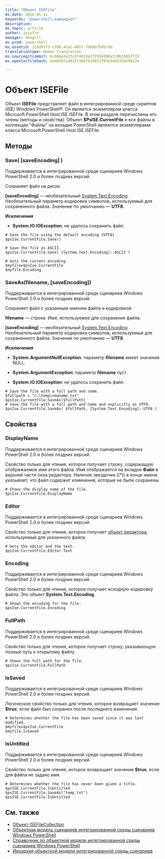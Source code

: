 ```yaml
---
title: "Объект ISEFile"
ms.date: 2016-05-11
keywords: "powershell,командлет"
description: 
ms.topic: article
author: jpjofre
manager: dongill
ms.prod: powershell
ms.assetid: 1c6d91f3-c556-42a2-a017-79b6b7b4b7db
translationtype: Human Translation
ms.sourcegitcommit: 6c666e2e23cb74818e37293410dafc9033057733
ms.openlocfilehash: e4d830fa49157366fb20851f01b34d433b296534

---
```


# Объект ISEFile
  Объект **ISEFile** представляет файл в интегрированной среде скриптов (ISE) Windows PowerShell®. Он является экземпляром класса Microsoft.PowerShell.Host.ISE.ISEFile. В этом разделе перечислены его члены (методы и свойства). Объект **$PsISE.CurrentFile** и все файлы в коллекции "Файлы" на вкладке PowerShell являются экземплярами класса Microsoft.PowerShell.Host.ISE.ISEFile.

## Методы

###  <a name="save-override"></a> Save\( \[saveEncoding\] \)
  Поддерживается в интегрированной среде сценариев Windows PowerShell 2.0 и более поздних версий. 

 Сохраняет файл на диске.

 **\[saveEncoding\]** — необязательный [System.Text.Encoding](http://msdn.microsoft.com/library/system.text.encoding.aspx)
. Необязательный параметр кодировки символов, используемый для сохраненного файла. Значение по умолчанию — **UTF8**.

 **Исключения**
 -   **System.IO.IOException**: не удалось сохранить файл.

```
# Save the file using the default encoding (UTF8)
$psIse.CurrentFile.Save()

# Save the file as ASCII.
$psIse.CurrentFile.Save( [System.Text.Encoding]::ASCII )

# Gets the current encoding.
$myfile=$psIse.CurrentFile
$myfile.Encoding

```

###  <a name="saveas"></a> SaveAs\(filename, \[saveEncoding\]\)
  Поддерживается в интегрированной среде сценариев Windows PowerShell 2.0 и более поздних версий. 

 Сохраняет файл с указанным именем файла и кодировкой.

 **filename** — строка. Имя, используемое для сохранения файла.

 **\[saveEncoding\]** — необязательный [System.Text.Encoding](http://msdn.microsoft.com/library/system.text.encoding.aspx)
. Необязательный параметр кодировки символов, используемый для сохраненного файла. Значение по умолчанию — **UTF8**.

 **Исключения**
 -   **System.ArgumentNullException**: параметр **filename** имеет значение NULL.

-   **System.ArgumentException**: параметр **filename** пуст.

-   **System.IO.IOException**: не удалось сохранить файл.

```
# Save the file with a full path and name. 
$fullpath = "c:\temp\newname.txt"
$psIse.CurrentFile.SaveAs($fullPath) 
# Save the file with a full path and name and explicitly as UTF8. 
$psIse.CurrentFile.SaveAs( $fullPath, [System.Text.Encoding]::UTF8 )

```

## Свойства

###  <a name="Displayname"></a> DisplayName
  Поддерживается в интегрированной среде сценариев Windows PowerShell 2.0 и более поздних версий. 

 Свойство только для чтения, которое получает строку, содержащую отображаемое имя этого файла. Имя отображается на вкладке **Файл** в верхней части окна редактора. Наличие звездочки (\(\*\)) в конце имени указывает, что файл содержит изменения, которые не были сохранены.

```
# Shows the display name of the file.
$psIse.CurrentFile.DisplayName

```

###  <a name="Editor"></a> Editor
  Поддерживается в интегрированной среде сценариев Windows PowerShell 2.0 и более поздних версий. 

 Свойство только для чтения, которое получает [объект редактора](The-ISEEditor-Object.md), используемый для указанного файла.

```
# Gets the editor and the text.
$psIse.CurrentFile.Editor.Text

```

###  <a name="Encoding"></a> Encoding
  Поддерживается в интегрированной среде сценариев Windows PowerShell 2.0 и более поздних версий. 

 Свойство только для чтения, которое получает исходную кодировку файла. Это объект **System.Text.Encoding**.

```
# Shows the encoding for the file. 
$psIse.CurrentFile.Encoding

```

###  <a name="FullPath"></a> FullPath
  Поддерживается в интегрированной среде сценариев Windows PowerShell 2.0 и более поздних версий. 

 Свойство только для чтения, которое получает строку, указывающую полный путь к открытому файлу.

```
# Shows the full path for the file. 
$psIse.CurrentFile.FullPath

```

###  <a name="IsSaved"></a> IsSaved
  Поддерживается в интегрированной среде сценариев Windows PowerShell 2.0 и более поздних версий. 

 Логическое свойство только для чтения, которое возвращает значение **$true**, если файл был сохранен после последнего изменения.

```
# Determines whether the file has been saved since it was last modified.
$myfile=$psIse.CurrentFile
$myfile.IsSaved

```

###  <a name="IsUntitled"></a> IsUntitled
  Поддерживается в интегрированной среде сценариев Windows PowerShell 2.0 и более поздних версий. 

 Свойство только для чтения, которое возвращает значение **$true**, если для файла не задано имя.

```
# Determines whether the file has never been given a title.
$psISE.CurrentFile.IsUntitled
$psISE.CurrentFile.SaveAs("temp.txt")
$psISE.CurrentFile.IsUntitled

```

## См. также
- [Объект ISEFileCollection](The-ISEFileCollection-Object.md) 
- [Объектная модель сценариев интегрированной среды сценариев Windows PowerShell](The-Windows-PowerShell-ISE-Scripting-Object-Model.md) 
- [Справочник по объектной модели интегрированной среды сценариев Windows PowerShell](Windows-PowerShell-ISE-Object-Model-Reference.md) 
- [Иерархия объектной модели интегрированной среды сценариев](The-ISE-Object-Model-Hierarchy.md)

  



<!--HONumber=Oct16_HO3-->


